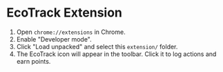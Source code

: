 # EcoTrack Extension

1. Open `chrome://extensions` in Chrome.  
2. Enable "Developer mode".  
3. Click "Load unpacked" and select this `extension/` folder.  
4. The EcoTrack icon will appear in the toolbar. Click it to log actions and earn points.
